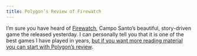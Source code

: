 ```yaml
---
title: Polygon’s Review of Firewatch
---
```


I’m sure you have heard of [Firewatch](http://www.firewatchgame.com/), Campo Santo’s beautiful, story-driven game the released yesterday. I can personally tell you that it is one of the best games I have played in years, [but if you want more reading material you can start with Polygon’s review](http://www.polygon.com/2016/2/8/10900796/firewatch-review-pc-ps4-playstation-4-campo-santo).